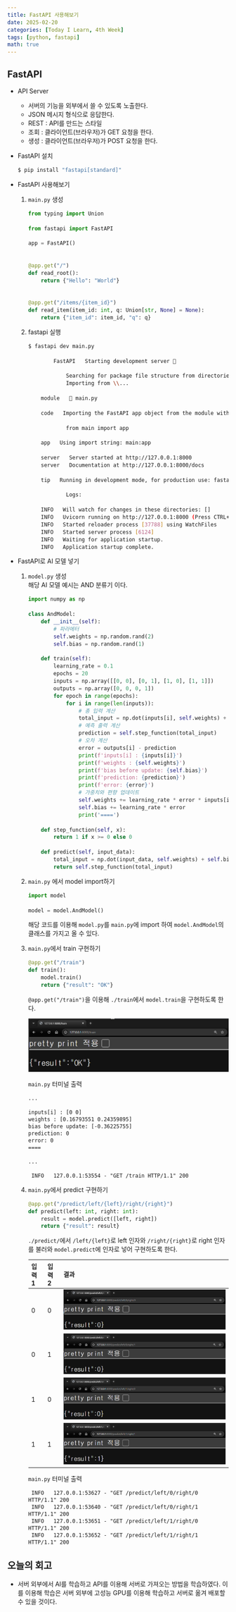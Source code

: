 ```yaml
---
title: FastAPI 사용해보기
date: 2025-02-20
categories: [Today I Learn, 4th Week]
tags: [python, fastapi]
math: true
---
```


## FastAPI
- API Server<br/>
    - 서버의 기능을 외부에서 쓸 수 있도록 노출한다.
    - JSON 메시지 형식으로 응답한다.
    - REST : API를 만드는 스타일
    - 조회 : 클라이언트(브라우저)가 GET 요청을 한다.
    - 생성 : 클라이언트(브라우저)가 POST 요청을 한다.

- FastAPI 설치
    ```bash
    $ pip install "fastapi[standard]"
    ```
    
- FastAPI 사용해보기
    1. `main.py` 생성
        ```python
        from typing import Union

        from fastapi import FastAPI

        app = FastAPI()


        @app.get("/")
        def read_root():
            return {"Hello": "World"}


        @app.get("/items/{item_id}")
        def read_item(item_id: int, q: Union[str, None] = None):
            return {"item_id": item_id, "q": q}
        ```
    2. fastapi 실행
        ```bash
        $ fastapi dev main.py

                FastAPI   Starting development server 🚀

                    Searching for package file structure from directories with __init__.py files
                    Importing from \\...
        
            module   🐍 main.py

            code   Importing the FastAPI app object from the module with the following code:

                    from main import app

            app   Using import string: main:app

            server   Server started at http://127.0.0.1:8000
            server   Documentation at http://127.0.0.1:8000/docs

            tip   Running in development mode, for production use: fastapi run

                    Logs:

            INFO   Will watch for changes in these directories: []
            INFO   Uvicorn running on http://127.0.0.1:8000 (Press CTRL+C to quit)
            INFO   Started reloader process [37788] using WatchFiles
            INFO   Started server process [6124]
            INFO   Waiting for application startup.
            INFO   Application startup complete.
        ```

- FastAPI로 AI 모델 넣기
    1. `model.py` 생성<br/>
        해당 AI 모델 예시는 AND 분류기 이다.
        ```python
        import numpy as np

        class AndModel:
            def __init__(self):
                # 파라메터
                self.weights = np.random.rand(2)
                self.bias = np.random.rand(1)

            def train(self):
                learning_rate = 0.1
                epochs = 20
                inputs = np.array([[0, 0], [0, 1], [1, 0], [1, 1]])
                outputs = np.array([0, 0, 0, 1])        
                for epoch in range(epochs):
                    for i in range(len(inputs)):
                        # 총 입력 계산
                        total_input = np.dot(inputs[i], self.weights) + self.bias
                        # 예측 출력 계산
                        prediction = self.step_function(total_input)
                        # 오차 계산
                        error = outputs[i] - prediction
                        print(f'inputs[i] : {inputs[i]}')
                        print(f'weights : {self.weights}')
                        print(f'bias before update: {self.bias}')
                        print(f'prediction: {prediction}')
                        print(f'error: {error}')
                        # 가중치와 편향 업데이트
                        self.weights += learning_rate * error * inputs[i]
                        self.bias += learning_rate * error
                        print('====')        

            def step_function(self, x):
                return 1 if x >= 0 else 0
            
            def predict(self, input_data):
                total_input = np.dot(input_data, self.weights) + self.bias
                return self.step_function(total_input) 
        ```
    2. `main.py` 에서 model import하기<br/>
        ```python
        import model

        model = model.AndModel()
        ```
        해당 코드를 이용해 `model.py`를 `main.py`에 import 하여 `model.AndModel`의 클래스를 가지고 올 수 있다.

    3. `main.py`에서 train 구현하기
        ```python
        @app.get("/train")
        def train():
            model.train()
            return {"result": "OK"}
        ```
        `@app.get("/train")`을 이용해 `./train`에서 `model.train`을 구현하도록 한다.<br/>

        ![alt text](/assets/images/fastapi_train.png)<br/>

        `main.py` 터미널 출력<br/>
        ```
        ...

        inputs[i] : [0 0]
        weights : [0.16793551 0.24359895]
        bias before update: [-0.36225755]
        prediction: 0
        error: 0
        ====

        ...

         INFO   127.0.0.1:53554 - "GET /train HTTP/1.1" 200
        ```
        


    4. `main.py`에서 predict 구현하기
        ```python
        @app.get("/predict/left/{left}/right/{right}") 
        def predict(left: int, right: int):
            result = model.predict([left, right])
            return {"result": result}
        ```
        `./predict/`에서 `/left/{left}`로 left 인자와 `/right/{right}`로 right 인자를 불러와 `model.predict`에 인자로 넣어 구현하도록 한다.

        |입력 1|입력 2|결과|
        |--|--|--|
        |0|0|![alt text](/assets/images/fastapi_result00.png)|
        |0|1|![alt text](/assets/images/fastapi_result01.png)|
        |1|0|![alt text](/assets/images/fastapi_result10.png)|
        |1|1|![alt text](/assets/images/fastapi_result11.png)|

        `main.py` 터미널 출력<br/>
        ```
         INFO   127.0.0.1:53627 - "GET /predict/left/0/right/0 HTTP/1.1" 200
         INFO   127.0.0.1:53640 - "GET /predict/left/0/right/1 HTTP/1.1" 200
         INFO   127.0.0.1:53651 - "GET /predict/left/1/right/0 HTTP/1.1" 200
         INFO   127.0.0.1:53652 - "GET /predict/left/1/right/1 HTTP/1.1" 200
        ```

## 오늘의 회고
- 서버 외부에서 AI를 학습하고 API를 이용해 서버로 가져오는 방법을 학습하였다. 이를 이용해 학습은 서버 외부에 고성능 GPU를 이용해 학습하고 서버로 옮겨 배포할 수 있을 것이다.